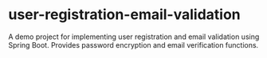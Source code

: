 # user-registration-email-validation
A demo project for implementing user registration and email validation using Spring Boot. Provides password encryption and email verification functions.
